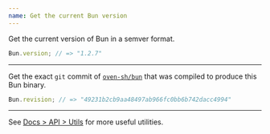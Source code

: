 ```yaml
---
name: Get the current Bun version
---
```


Get the current version of Bun in a semver format.

```ts#index.ts
Bun.version; // => "1.2.7"
```

---

Get the exact `git` commit of [`oven-sh/bun`](https://github.com/oven-sh/bun) that was compiled to produce this Bun binary.

```ts#index.ts
Bun.revision; // => "49231b2cb9aa48497ab966fc0bb6b742dacc4994"
```

---

See [Docs > API > Utils](https://bun.sh/docs/api/utils) for more useful utilities.
